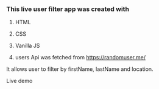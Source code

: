 ### This live user filter app was created with 

1. HTML

2. CSS

3. Vanilla JS

4. users Api was fetched from https://randomuser.me/


It allows user to filter by firstName, lastName and location.


Live demo 